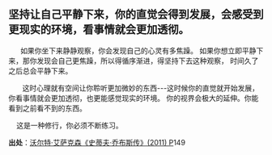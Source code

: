 ## 坚持让自己平静下来，你的直觉会得到发展，会感受到更现实的环境，看事情就会更加透彻。

      如果你坐下来静静观察，你会发现自己的心灵有多焦躁。 如果你想立即平静下来，那你发现会自己更焦躁，所以得循序渐进，得坚持下去这种观察，
时间久了之后总会平静下来。

       这时心理就有空间让你聆听更加微妙的东西---这时候你的直觉就开始发展，
你看事情就会更加透彻，也更能感觉现实的环境。 你的视界会极大的延伸。你能看到之前看不到的东西。

    这是一种修行，你必须不断练习。  

**出处**：[沃尔特·艾萨克森《史蒂夫·乔布斯传》(2011) P](zotero://select/library/items/4XKTFLDT)149
